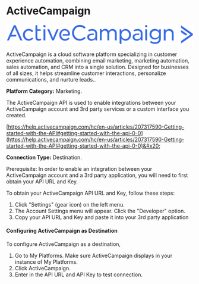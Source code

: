 # ActiveCampaign

![](<.gitbook/assets/image (72).png>)

ActiveCampaign is a cloud software platform specializing in customer experience automation, combining email marketing, marketing automation, sales automation, and CRM into a single solution. Designed for businesses of all sizes, it helps streamline customer interactions, personalize communications, and nurture leads..

**Platform Category:** Marketing.

The ActiveCampaign API is used to enable integrations between your ActiveCampaign account and 3rd party services or a custom interface you created.

[https://help.activecampaign.com/hc/en-us/articles/207317590-Getting-started-with-the-API#getting-started-with-the-api-0-0](https://help.activecampaign.com/hc/en-us/articles/207317590-Getting-started-with-the-API#getting-started-with-the-api-0-0)&#x20;

**Connection Type:** Destination.

Prerequisite: In order to enable an integration between your ActiveCampaign account and a 3rd party application, you will need to first obtain your API URL and Key.

To obtain your ActiveCampaign API URL and Key, follow these steps:

1. Click "Settings" (gear icon) on the left menu.&#x20;
2. The Account Settings menu will appear. Click the "Developer" option.&#x20;
3. Copy your API URL and Key and paste it into your 3rd party application

#### Configuring ActiveCampaign as Destination

To configure ActiveCampaign as a destination,

1. Go to My Platforms. Make sure ActiveCampaign displays in your instance of My Platforms.
2. Click ActiveCampaign.
3. Enter in the API URL and API Key to test connection.
